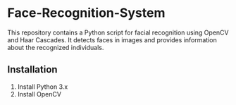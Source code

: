 # Face-Recognition-System

This repository contains a Python script for facial recognition using OpenCV and Haar Cascades. It detects faces in images and provides information about the recognized individuals.

## Installation

1. Install Python 3.x
2. Install OpenCV
